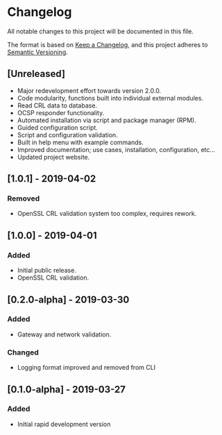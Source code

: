 # Changelog
All notable changes to this project will be documented in this file.

The format is based on [Keep a Changelog](https://keepachangelog.com/en/1.0.0/),
and this project adheres to [Semantic Versioning](https://semver.org/spec/v2.0.0.html).

## [Unreleased]
- Major redevelopment effort towards version 2.0.0.
- Code modularity, functions built into individual external modules.
- Read CRL data to database.
- OCSP responder functionality.
- Automated installation via script and package manager (RPM).
- Guided configuration script.
- Script and configuration validation.
- Built in help menu with example commands.
- Improved documentation; use cases, installation, configuration, etc...
- Updated project website.

## [1.0.1] - 2019-04-02
### Removed
- OpenSSL CRL validation system too complex, requires rework.

## [1.0.0] - 2019-04-01
### Added
- Initial public release.
- OpenSSL CRL validation.

## [0.2.0-alpha] - 2019-03-30
### Added
- Gateway and network validation.

### Changed
- Logging format improved and removed from CLI

## [0.1.0-alpha] - 2019-03-27
### Added
- Initial rapid development version
